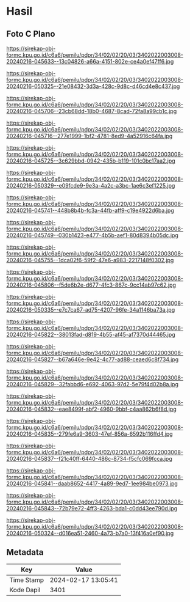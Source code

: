 # Hasil

## Foto C Plano

https://sirekap-obj-formc.kpu.go.id/c6a6/pemilu/pdpr/34/02/02/20/03/3402022003008-20240216-045633--13c04826-a66a-4151-802e-ce4a0ef47ff6.jpg

https://sirekap-obj-formc.kpu.go.id/c6a6/pemilu/pdpr/34/02/02/20/03/3402022003008-20240216-050325--21e08432-3d3a-428c-9d8c-d46cd4e8c437.jpg

https://sirekap-obj-formc.kpu.go.id/c6a6/pemilu/pdpr/34/02/02/20/03/3402022003008-20240216-045706--23cb68dd-18b0-4687-8cad-72fa8a99cb1c.jpg

https://sirekap-obj-formc.kpu.go.id/c6a6/pemilu/pdpr/34/02/02/20/03/3402022003008-20240216-045716--277e1999-1bf2-4781-8ed9-4a52916c64fa.jpg

https://sirekap-obj-formc.kpu.go.id/c6a6/pemilu/pdpr/34/02/02/20/03/3402022003008-20240216-045725--3c629bbd-0942-435b-b119-101c0bc17aa2.jpg

https://sirekap-obj-formc.kpu.go.id/c6a6/pemilu/pdpr/34/02/02/20/03/3402022003008-20240216-050329--e09fcde9-9e3a-4a2c-a3bc-1ae6c3ef1225.jpg

https://sirekap-obj-formc.kpu.go.id/c6a6/pemilu/pdpr/34/02/02/20/03/3402022003008-20240216-045741--448b8b4b-fc3a-44fb-aff9-c19e4922d6ba.jpg

https://sirekap-obj-formc.kpu.go.id/c6a6/pemilu/pdpr/34/02/02/20/03/3402022003008-20240216-045749--030b1423-e477-4b5b-aef1-80d8394b05dc.jpg

https://sirekap-obj-formc.kpu.go.id/c6a6/pemilu/pdpr/34/02/02/20/03/3402022003008-20240216-045755--1dca02f6-59f2-47e6-a983-2217148f0302.jpg

https://sirekap-obj-formc.kpu.go.id/c6a6/pemilu/pdpr/34/02/02/20/03/3402022003008-20240216-045806--f5de6b2e-d677-4fc3-867c-9cc14ab97c62.jpg

https://sirekap-obj-formc.kpu.go.id/c6a6/pemilu/pdpr/34/02/02/20/03/3402022003008-20240216-050335--e7c7ca67-ad75-4207-96fe-34a1146ba73a.jpg

https://sirekap-obj-formc.kpu.go.id/c6a6/pemilu/pdpr/34/02/02/20/03/3402022003008-20240216-045822--38013fad-d819-4b55-af45-af7370d44465.jpg

https://sirekap-obj-formc.kpu.go.id/c6a6/pemilu/pdpr/34/02/02/20/03/3402022003008-20240216-045827--b67a646e-9e42-4c77-ad88-ceaed6c8f734.jpg

https://sirekap-obj-formc.kpu.go.id/c6a6/pemilu/pdpr/34/02/02/20/03/3402022003008-20240216-045829--32fabbd6-e692-4063-97d2-5e79f4d02b8a.jpg

https://sirekap-obj-formc.kpu.go.id/c6a6/pemilu/pdpr/34/02/02/20/03/3402022003008-20240216-045832--eae8499f-abf2-4960-9bbf-c4aa862b6f8d.jpg

https://sirekap-obj-formc.kpu.go.id/c6a6/pemilu/pdpr/34/02/02/20/03/3402022003008-20240216-045835--279fe6a9-3603-47ef-856a-6592b116ffd4.jpg

https://sirekap-obj-formc.kpu.go.id/c6a6/pemilu/pdpr/34/02/02/20/03/3402022003008-20240216-045837--f21c40ff-6440-486c-8734-f5cfc069fcca.jpg

https://sirekap-obj-formc.kpu.go.id/c6a6/pemilu/pdpr/34/02/02/20/03/3402022003008-20240216-045841--daab8652-4417-4a89-9ed7-1ee984be0973.jpg

https://sirekap-obj-formc.kpu.go.id/c6a6/pemilu/pdpr/34/02/02/20/03/3402022003008-20240216-045843--72b79e72-4ff3-4263-bda1-c0dd43ee790d.jpg

https://sirekap-obj-formc.kpu.go.id/c6a6/pemilu/pdpr/34/02/02/20/03/3402022003008-20240216-050324--d016ea51-2460-4a73-b7a0-13f416a0ef90.jpg


## Metadata

| Key        | Value               |
| ---------- | ------------------- |
| Time Stamp | 2024-02-17 13:05:41 |
| Kode Dapil | 3401                |




